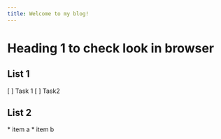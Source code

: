 ```yaml
---
title: Welcome to my blog!
---
```

# Heading 1 to check look in browser
## List 1

[ ] Task 1
[ ] Task2

<h2> List 2</h2>
* item a
* item b

